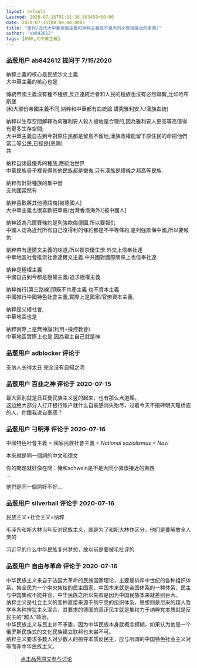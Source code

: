 ```yaml
---
layout: default
Lastmod: 2020-07-16T01:11:38.683458+00:00
date: 2020-07-15T00:00:00.000Z
title: "當代/近代大中華帝國主義和納粹主義是不是大同小異很接近的東西?"
author: "ab842612"
tags: [納粹,大中華主義]
---
```



### 品葱用户 **ab842612** 提问于 7/15/2020
    
納粹主義的核心是民族沙文主義  
大中華主義的核心也是  
  
傳統帝國主義沒有種不種族,反正連統治者和人民的種族也沒有必然聯繫,比如哈布斯堡  
(和大部份帝國主義不同,納粹和中華都有血統論 講究雅利安人/漢族血統)  
  
  
納粹以生存空間解釋為何雅利安人殺人搶地是合理的,因為雅利安人更高等高值得有更多生存空間;  
大中華主義自古到今對原住民都是留島不留地,漢族政權能留下原住民的命把他們當二等公民,已經是\[恩賜\]  
共  
  
  
納粹自詡最優秀的種族,應統治世界  
中華民族骨子裡覺得其他民族都是蠻夷,只有漢族是禮儀之邦高等民族.  
  
  
納粹有針對種族的集中營  
支共國當然有  
  
納粹喜歡將其他德語裔\[被德國人\]  
大中華主義也很喜歡把華裔(台灣香港海外)\[被中國人\]  
  
納粹認為凡爾賽條約是列強欺侮德國,所以要報仇  
中國人認為近代所有自己沒得利的條約都是不平等條約,是列強欺侮中國,所以要報仇  
  
納粹帶有達爾文主義的味道,所以推崇優生學.外交上信奉社達  
中華地區社會推崇社會達爾文主義.中共國對國際關係上也信奉社達.  
  
納粹是極權主義  
中國自古到今都是極權主義/追求極權主義.  
  
納粹推行\[第三路線\]即既不共產主義 也不資本主義  
中國推行中國特色社會主義,實際上是國家/官僚資本主義.  
  
納粹是父權社會,  
中華地區也是  
  
納粹實際上是無神論(利用+操控教會)  
中華地區實際上也是,因為君主自己就是神
    
                

### 品葱用户 **adblocker** 评论于 
        
支纳人长得太丑 完全没有自知之明
        
                

### 品葱用户 **百韭之神** 评论于 2020-07-15
        
最大区别就是日耳曼民族主义竖的起来，也有那么点道理。  
这边绝大部分人打开银行账户就什么自豪感消失殆尽，过着今天不搬砖明天睡桥底的人，你跟我说自豪感？
        
                

### 品葱用户 **刁明澤** 评论于 2020-07-16
        
中國特色社會主義 = 國家民族社會主義 = _National sozialismus = Nazi_  
  
本來就是同一個詞的中文和德文  
  
你的問題就好像在問：豬和schwein是不是大同小異很接近的東西  
…  
  
他們是同一個詞好不好…
        
                

### 品葱用户 **silverball** 评论于 2020-07-16
        
民族主义+社会主义=纳粹  
  
毛泽东和斯大林当年反对民族主义，就是为了和斯大林作区分，他们是要解放全人类的  
  
习近平的什么中华民族复兴梦想，放以前是要被毛批评的
        
                

### 品葱用户 **自由与革命** 评论于 2020-07-16
        
中华民族主义来自于法国大革命的民族国家理论，主要是排斥中世纪的各种组织体系，集全民为一个中央集权的民主国家，中国本来就是帝国体系的一种体系，民主与中国集权不能并容，中华民族之所以失败是因为中国民族本来就差别巨大。  
纳粹主义是社会主义的变种直接来源于列宁党的组织体系，思想则是尼采的超人哲学与各种排犹主义混合，其要求的德国的真正民主就是集权力于纳粹党本质就是反民主的“超人”政治。  
中华民族主义与民主并不矛盾，因为中华民族本身就概念模糊，如果认为他是一个俄罗斯民族式的文化民族建立联邦也未尝不可。  
纳粹主义要求多数人对少数人的掠夺本质反民主，应与所谓的中国特色社会主义对等而非中华民族主义。
        
                





> [点击品葱原文参与讨论](https://pincong.rocks/question/28546)

